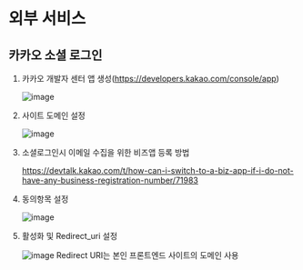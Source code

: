 <div text-align="left">

# 외부 서비스

## 카카오 소셜 로그인

1. 카카오 개발자 센터 앱 생성(https://developers.kakao.com/console/app)

    ![image](https://github.com/woodong27/Algorithm/assets/122415763/e9b3e71b-846d-418e-a87a-55d084448397)



2. 사이트 도메인 설정

    ![image](https://github.com/woodong27/Algorithm/assets/122415763/9bdd9b30-ce36-4318-907f-e6c54c81e994)



3. 소셜로그인시 이메일 수집을 위한 비즈앱 등록 방법

    https://devtalk.kakao.com/t/how-can-i-switch-to-a-biz-app-if-i-do-not-have-any-business-registration-number/71983
    


4. 동의항목 설정

    ![image](https://github.com/woodong27/Algorithm/assets/122415763/05e95527-169a-4897-b299-19b9128ef3f7)
    


5. 활성화 및 Redirect_uri 설정

    ![image](https://github.com/woodong27/Algorithm/assets/122415763/9000f8c5-9d06-43b9-93f3-01535ed94a63)
    Redirect URI는 본인 프론트엔드 사이트의 도메인 사용
    


</div>

